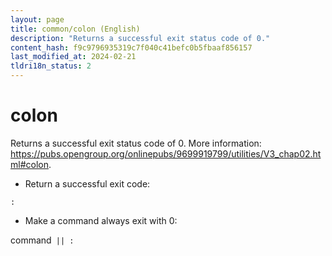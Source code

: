 ```yaml
---
layout: page
title: common/colon (English)
description: "Returns a successful exit status code of 0."
content_hash: f9c9796935319c7f040c41befc0b5fbaaf856157
last_modified_at: 2024-02-21
tldri18n_status: 2
---
```

# colon

Returns a successful exit status code of 0.
More information: <https://pubs.opengroup.org/onlinepubs/9699919799/utilities/V3_chap02.html#colon>.

- Return a successful exit code:

`:`

- Make a command always exit with 0:

<span class="tldr-var badge badge-pill bg-dark-lm bg-white-dm text-white-lm text-dark-dm font-weight-bold">command</span>` || :`
